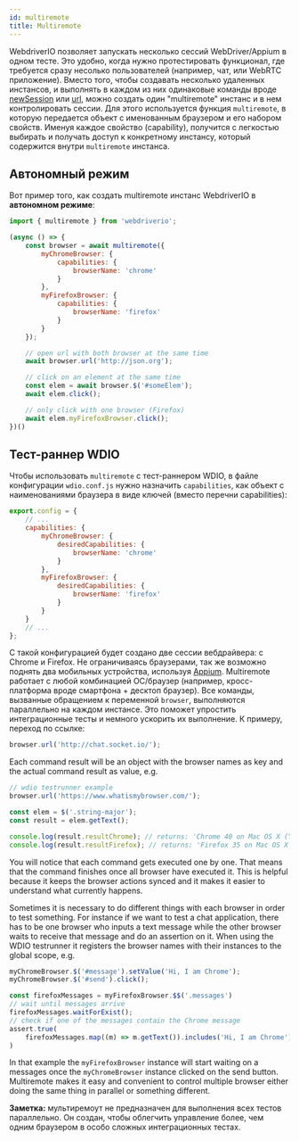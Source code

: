 ```yaml
---
id: multiremote
title: Multiremote
---
```


WebdriverIO позволяет запускать несколько сессий WebDriver/Appium в одном тесте. Это удобно, когда нужно протестировать функционал, где требуется сразу несолько пользователей (например, чат, или WebRTC приложение). Вместо того, чтобы создавать несколько удаленных инстансов, и выполнять в каждом из них одинаковые команды вроде [newSession](/docs/api/webdriver.html#newsession) или [url](/docs/api/browser/url.html), можно создать один "multiremote" инстанс и в нем контролировать сессии. Для этого используется функция `multiremote`, в которую передается объект с именованным браузером и его набором свойств. Именуя каждое свойство (capability), получится с легкостью выбирать и получать доступ к конкретному инстансу, который содержится внутри `multiremote` инстанса.

## Автономный режим

Вот пример того, как создать multiremote инстанс WebdriverIO в **автономном режиме**:

```js
import { multiremote } from 'webdriverio';

(async () => {
    const browser = await multiremote({
        myChromeBrowser: {
            capabilities: {
                browserName: 'chrome'
            }
        },
        myFirefoxBrowser: {
            capabilities: {
                browserName: 'firefox'
            }
        }
    });

    // open url with both browser at the same time
    await browser.url('http://json.org');

    // click on an element at the same time
    const elem = await browser.$('#someElem');
    await elem.click();

    // only click with one browser (Firefox)
    await elem.myFirefoxBrowser.click();
})()
```

## Тест-раннер WDIO

Чтобы использовать `multiremote` с тест-раннером WDIO, в файле конфигурации `wdio.conf.js` нужно назначить `capabilities`, как объект с наименованиями браузера в виде ключей (вместо перечни capabilities):

```js
export.config = {
    // ...
    capabilities: {
        myChromeBrowser: {
            desiredCapabilities: {
                browserName: 'chrome'
            }
        },
        myFirefoxBrowser: {
            desiredCapabilities: {
                browserName: 'firefox'
            }
        }
    }
    // ...
};
```

С такой конфигурацией будет создано две сессии вебдрайвера: с Chrome и Firefox. Не ограничиваясь браузерами, так же возможно поднять два мобильных устройства, используя [Appium](http://appium.io/). Multiremote работает с любой комбинацией ОС/браузер (например, кросс-платформа вроде смартфона + десктоп браузер). Все команды, вызванные обращением к переменной `browser`, выполняются параллельно на каждом инстансе. Это поможет упростить интеграционные тесты и немного ускорить их выполнение. К примеру, переход по ссылке:

```js
browser.url('http://chat.socket.io/');
```

Each command result will be an object with the browser names as key and the actual command result as value, e.g.

```js
// wdio testrunner example
browser.url('https://www.whatismybrowser.com/');

const elem = $('.string-major');
const result = elem.getText();

console.log(result.resultChrome); // returns: 'Chrome 40 on Mac OS X (Yosemite)'
console.log(result.resultFirefox); // returns: 'Firefox 35 on Mac OS X (Yosemite)'
```

You will notice that each command gets executed one by one. That means that the command finishes once all browser have executed it. This is helpful because it keeps the browser actions synced and it makes it easier to understand what currently happens.

Sometimes it is necessary to do different things with each browser in order to test something. For instance if we want to test a chat application, there has to be one browser who inputs a text message while the other browser waits to receive that message and do an assertion on it. When using the WDIO testrunner it registers the browser names with their instances to the global scope, e.g.

```js
myChromeBrowser.$('#message').setValue('Hi, I am Chrome');
myChromeBrowser.$('#send').click();

const firefoxMessages = myFirefoxBrowser.$$('.messages')
// wait until messages arrive
firefoxMessages.waitForExist();
// check if one of the messages contain the Chrome message
assert.true(
    firefoxMessages.map((m) => m.getText()).includes('Hi, I am Chrome')
)
```

In that example the `myFirefoxBrowser` instance will start waiting on a messages once the `myChromeBrowser` instance clicked on the send button. Multiremote makes it easy and convenient to control multiple browser either doing the same thing in parallel or something different.

**Заметка:** мультиремоут не предназначен для выполнения всех тестов параллельно. Он создан, чтобы облегчить управление более, чем одним браузером в особо сложных интеграционных тестах.